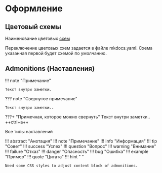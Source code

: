 # Оформление

## Цветовый схемы
Наименование цветовых [схем](https://squidfunk.github.io/mkdocs-material/setup/changing-the-colors/)

Переключение цветовых схем задается в файле mkdocs.yaml. Схема указанная первой будет схемой по умолчанию.


## Admonitions (Наставления)

!!! note "Примечание"

    Текст внутри заметки.


??? note "Свернутое примечание"

    Текст внутри заметки..

???+ "Примечная, которое можно свернуть"
    Текст внутри заметки.. ++ctrl+a++


Все типы наставлений

!!! abstract "Анотация"
!!! note "Примечание"
!!! info "Информация"
!!! tip "Cовет"
!!! success "Успех"
!!! question "Вопрос"
!!! warning "Внимание"
!!! failure "Отказ"
!!! danger "Опасность"
!!! bug "Ошибка"
!!! example "Пример"
!!! quote "Цитата"
!!! hint " "

    Need some CSS styles to adjust content block of admonitions.


